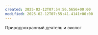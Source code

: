 ```yaml
---
created: 2025-02-12T07:54:56.5656+00:00
modified: 2025-02-12T07:55:41.4141+00:00
---
```

Природоохранный деятель и эколог